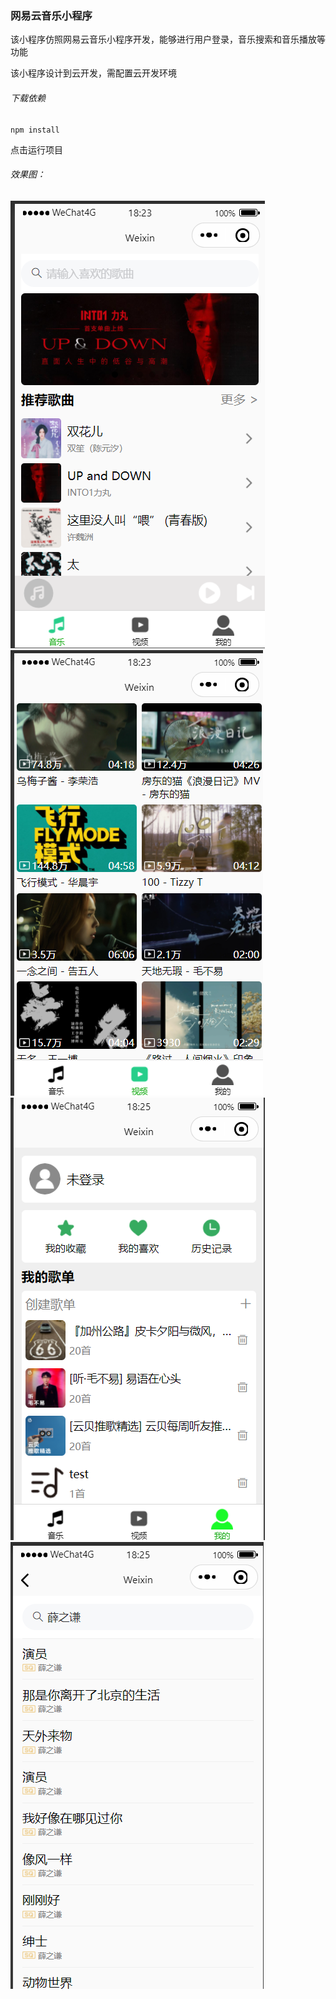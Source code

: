### 网易云音乐小程序

该小程序仿照网易云音乐小程序开发，能够进行用户登录，音乐搜索和音乐播放等功能

该小程序设计到云开发，需配置云开发环境

###### 下载依赖

```
npm install
```

点击运行项目

###### 效果图：

![image](https://github.com/ZpowerQ/PWMusic/blob/main/image/1.png)
![image](https://github.com/ZpowerQ/PWMusic/blob/main/image/2.png)
![image](https://github.com/ZpowerQ/PWMusic/blob/main/image/3.png)
![image](https://github.com/ZpowerQ/PWMusic/blob/main/image/4.png)
